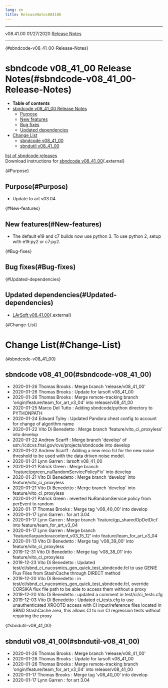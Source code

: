 ```yaml
---
lang: en
title: ReleaseNotes084100
---
```


  ----------- ------------ -- -- ------------------------------------------------------
  v08.41.00   01/27/2020         [Release Notes](ReleaseNotes084100.html)
  ----------- ------------ -- -- ------------------------------------------------------

{#sbndcode-v08_41_00-Release-Notes}

sbndcode v08\_41\_00 Release Notes(#sbndcode-v08_41_00-Release-Notes)
======================================================================================

-   **Table of contents**
-   [sbndcode v08\_41\_00 Release
    Notes](#sbndcode-v08_41_00-Release-Notes)
    -   [Purpose](#Purpose)
    -   [New features](#New-features)
    -   [Bug fixes](#Bug-fixes)
    -   [Updated dependencies](#Updated-dependencies)
-   [Change List](#Change-List)
    -   [sbndcode v08\_41\_00](#sbndcode-v08_41_00)
    -   [sbndutil v08\_41\_00](#sbndutil-v08_41_00)

[list of sbndcode
releases](List_of_SBND_code_releases.html)\
Download instructions for [sbndcode
v08\_41\_00](http://scisoft.fnal.gov/scisoft/bundles/sbnd/v08_41_00/sbndcode-v08_41_00.html){.external}

{#Purpose}

Purpose(#Purpose)
----------------------------------

-   Update to art v03.04

{#New-features}

New features(#New-features)
--------------------------------------------

-   The default e19 and c7 builds now use python 3. To use python 2,
    setup with e19:py2 or c7:py2.

{#Bug-fixes}

Bug fixes(#Bug-fixes)
--------------------------------------

{#Updated-dependencies}

Updated dependencies(#Updated-dependencies)
------------------------------------------------------------

-   [LArSoft
    v08.41.00](https://cdcvs.fnal.gov/redmine/projects/larsoft/wiki/ReleaseNotes084100){.external}

{#Change-List}

Change List(#Change-List)
==========================================

{#sbndcode-v08_41_00}

sbndcode v08\_41\_00(#sbndcode-v08_41_00)
----------------------------------------------------------

-   2020-01-26 Thomas Brooks : Merge branch \'release/v08\_41\_00\'
-   2020-01-26 Thomas Brooks : Update for larsoft v08\_41\_00
-   2020-01-26 Thomas Brooks : Merge remote-tracking branch
    \'origin/feature/team\_for\_art\_v3\_04\' into release/v08\_41\_00
-   2020-01-25 Marco Del Tutto : Adding sbndcode/python directory to
    PYTHONPATH
-   2020-01-24 Edward Tyley : Updated Pandora cheat config to account
    for change of algorithm name
-   2020-01-22 Vito Di Benedetto : Merge branch
    \'feature/vito\_ci\_proxyless\' into develop
-   2020-01-22 Andrew Scarff : Merge branch \'develop\' of
    ssh://cdcvs.fnal.gov/cvs/projects/sbndcode into develop
-   2020-01-22 Andrew Scarff : Adding a new reco fcl for the new noise
    threshold to be used with the data driven noise model.
-   2020-01-21 Lynn Garren : larsoft v08\_41\_00
-   2020-01-21 Patrick Green : Merge branch
    \'feature/pgreen\_nuRandomServicePolicyFix\' into develop
-   2020-01-21 Vito Di Benedetto : Merge branch \'develop\' into
    feature/vito\_ci\_proxyless
-   2020-01-21 Vito Di Benedetto : Merge branch \'develop\' into
    feature/vito\_ci\_proxyless
-   2020-01-21 Patrick Green : reverted NuRandomService policy from
    perEvent to random
-   2020-01-17 Thomas Brooks : Merge tag \'v08\_40\_00\' into develop
-   2020-01-17 Lynn Garren : for art 3.04
-   2020-01-17 Lynn Garren : Merge branch
    \'feature/gp\_sharedOpDetDict\' into feature/team\_for\_art\_v3\_04
-   2020-01-17 Lynn Garren : Merge branch
    \'feature/larpandoracontent\_v03\_15\_12\' into
    feature/team\_for\_art\_v3\_04
-   2020-01-13 Vito Di Benedetto : Merge tag \'v08\_39\_00\' into
    feature/vito\_ci\_proxyless
-   2019-12-31 Vito Di Benedetto : Merge tag \'v08\_38\_01\' into
    feature/vito\_ci\_proxyless
-   2019-12-23 Vito Di Benedetto : Updated
    test/ci/sbnd\_ci\_nucosmics\_gen\_quick\_test\_sbndcode.fcl to use
    GENIE Flux Files from StashCache through DIRECT method
-   2019-12-20 Vito Di Benedetto : in
    test/ci/sbnd\_ci\_nucosmics\_gen\_quick\_test\_sbndcode.fcl,
    override CORSIKA flux file path to be able to access them without a
    proxy
-   2019-12-20 Vito Di Benedetto : updated a comment in
    test/ci/ci\_tests.cfg
-   2019-12-03 Vito Di Benedetto : Updated ci\_tests.cfg to use
    unauthenticated XROOTD access with CI input/reference files located
    in SBND StashCache area, this allows CI to run CI regression tests
    without requiring the proxy

{#sbndutil-v08_41_00}

sbndutil v08\_41\_00(#sbndutil-v08_41_00)
----------------------------------------------------------

-   2020-01-26 Thomas Brooks : Merge branch \'release/v08\_41\_00\'
-   2020-01-26 Thomas Brooks : Update for larsoft v08\_41\_00
-   2020-01-26 Thomas Brooks : Merge remote-tracking branch
    \'origin/feature/team\_for\_art\_v3\_04\' into release/v08\_41\_00
-   2020-01-17 Thomas Brooks : Merge tag \'v08\_40\_00\' into develop
-   2020-01-17 Lynn Garren : for art 3.04
